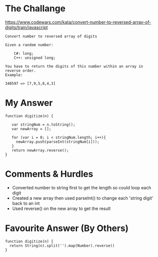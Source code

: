 # The Challange

https://www.codewars.com/kata/convert-number-to-reversed-array-of-digits/train/javascript

```
Convert number to reversed array of digits

Given a random number:

    C#: long;
    C++: unsigned long;

You have to return the digits of this number within an array in reverse order.
Example:

348597 => [7,9,5,8,4,3]
```

# My Answer

```
function digitize(n) {

   var stringNum = n.toString();
   var newArray = [];
   
   for (var i = 0; i < stringNum.length; i++){
     newArray.push(parseInt(stringNum[i]));
   }
   return newArray.reverse();
}
```

# Comments & Hurdles

* Converted number to string first to get the length so could loop each digit
* Created a new array then used parseInt() to change each 'string digit' back to an int
* Used reverse() on the new array to get the result

# Favourite Answer (By Others)
```
function digitize(n) {
  return String(n).split('').map(Number).reverse()
}
```